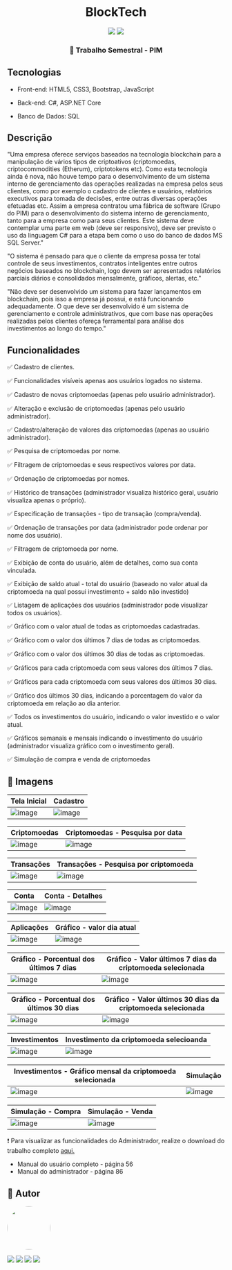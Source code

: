 # <div align="center">  BlockTech </div>

<div align="center"> 
  
![](https://img.shields.io/github/languages/count/paolagarb/BlockTechMVC)
![](https://img.shields.io/github/repo-size/paolagarb/BlockTechMVC)

 </div>
 
### <div align="center"> :school_satchel: Trabalho Semestral - PIM </div>

 ## Tecnologias

* Front-end: HTML5, CSS3, Bootstrap, JavaScript

* Back-end: C#, ASP.NET Core

*  Banco de Dados: SQL 


## Descrição

"Uma empresa oferece serviços baseados na tecnologia blockchain para a manipulação de vários tipos de criptoativos 
(criptomoedas, criptocommodities (Etherum), criptotokens etc). Como esta tecnologia ainda é nova, não houve tempo 
para o desenvolvimento de um sistema interno de gerenciamento das operações realizadas na empresa pelos seus clientes, 
como por exemplo o cadastro de clientes e usuários, relatórios executivos para tomada de decisões, entre outras diversas 
operações efetuadas etc. Assim a empresa contratou uma fábrica de software (Grupo do PIM) para o desenvolvimento do sistema 
interno de gerenciamento, tanto para a empresa como para seus clientes. Este sistema deve contemplar uma parte em web (deve ser responsivo), 
deve ser previsto o uso da linguagem C# para a etapa bem como o uso do banco de dados MS SQL Server."

"O sistema é pensado para que o cliente da empresa possa ter total controle de seus investimentos, contratos inteligentes entre outros negócios 
baseados no blockchain, logo devem ser apresentados relatórios parciais diários e consolidados mensalmente, gráficos, alertas, etc."

"Não deve ser desenvolvido um sistema para fazer lançamentos em blockchain, pois isso a empresa já possui, e está funcionando adequadamente. 
O que deve ser desenvolvido é um sistema de gerenciamento e controle administrativos, que com base nas operações realizadas pelos clientes ofereça ferramental 
para análise dos investimentos ao longo do tempo."



## Funcionalidades

:white_check_mark: Cadastro de clientes.

:white_check_mark: Funcionalidades visíveis apenas aos usuários logados no sistema.

:white_check_mark: Cadastro de novas criptomoedas (apenas pelo usuário administrador).

:white_check_mark: Alteração e exclusão de criptomoedas (apenas pelo usuário administrador).

:white_check_mark: Cadastro/alteração de valores das criptomoedas (apenas ao usuário administrador).

:white_check_mark: Pesquisa de criptomoedas por nome.

:white_check_mark: Filtragem de criptomoedas e seus respectivos valores por data.

:white_check_mark: Ordenação de criptomoedas por nomes.

:white_check_mark: Histórico de transações (administrador visualiza histórico geral, usuário visualiza apenas o próprio).

:white_check_mark: Especificação de transações - tipo de transação (compra/venda).

:white_check_mark: Ordenação de transações por data (administrador pode ordenar por nome dos usuário).

:white_check_mark: Filtragem de criptomoeda por nome.

:white_check_mark: Exibição de conta do usuário, além de detalhes, como sua conta vinculada.

:white_check_mark: Exibição de saldo atual - total do usuário (baseado no valor atual da criptomoeda na qual possui investimento + saldo não investido)

:white_check_mark: Listagem de aplicações dos usuários (administrador pode visualizar todos os usuários).

:white_check_mark: Gráfico com o valor atual de todas as criptomoedas cadastradas.

:white_check_mark: Gráfico com o valor dos últimos 7 dias de todas as criptomoedas.

:white_check_mark: Gráfico com o valor dos últimos 30 dias de todas as criptomoedas.

:white_check_mark: Gráficos para cada criptomoeda com seus valores dos últimos 7 dias.

:white_check_mark: Gráficos para cada criptomoeda com seus valores dos últimos 30 dias.

:white_check_mark: Gráfico dos últimos 30 dias, indicando a porcentagem do valor da criptomoeda em relação ao dia anterior.

:white_check_mark: Todos os investimentos do usuário, indicando o valor investido e o valor atual.

:white_check_mark: Gráficos semanais e mensais indicando o investimento do usuário (administrador visualiza gráfico com o investimento geral).

:white_check_mark: Simulação de compra e venda de criptomoedas


## :sunrise_over_mountains: Imagens

| Tela Inicial | Cadastro |
| -- | -- |
| ![image](https://user-images.githubusercontent.com/69488783/102794367-0ac28480-438a-11eb-996f-bfac71bfd81a.png) | ![image](https://user-images.githubusercontent.com/69488783/102794421-2168db80-438a-11eb-8b4c-a29ecffff482.png) |

| Criptomoedas | Criptomoedas - Pesquisa por data |
| -- | -- |
| ![image](https://user-images.githubusercontent.com/69488783/102794728-89b7bd00-438a-11eb-83c8-20aff945766d.png) | ![image](https://user-images.githubusercontent.com/69488783/102794760-976d4280-438a-11eb-9300-d9435bed1ed4.png) |

| Transações | Transações - Pesquisa por criptomoeda |
| -- | -- |
| ![image](https://user-images.githubusercontent.com/69488783/102794850-b8359800-438a-11eb-8d65-3c89c36445c6.png) | ![image](https://user-images.githubusercontent.com/69488783/102794913-cdaac200-438a-11eb-910d-801b071835ae.png) |

| Conta | Conta - Detalhes |
| -- | -- |
| ![image](https://user-images.githubusercontent.com/69488783/102794977-e2875580-438a-11eb-8258-efcbdaf700dc.png) | ![image](https://user-images.githubusercontent.com/69488783/102795016-ee731780-438a-11eb-85d1-89e7356272bd.png) |

| Aplicações | Gráfico - valor dia atual |
| -- | -- |
| ![image](https://user-images.githubusercontent.com/69488783/102795116-237f6a00-438b-11eb-9e94-ab0121710b42.png) | ![image](https://user-images.githubusercontent.com/69488783/102795153-2c703b80-438b-11eb-80bd-d6900d60831b.png) |

| Gráfico - Porcentual dos últimos 7 dias | Gráfico - Valor últimos 7 dias da criptomoeda selecionada |
| -- | -- |
| ![image](https://user-images.githubusercontent.com/69488783/102795207-40b43880-438b-11eb-82b7-93952be5c86c.png) | ![image](https://user-images.githubusercontent.com/69488783/102795306-5fb2ca80-438b-11eb-8ad1-c29bb3874326.png) |

| Gráfico - Porcentual dos últimos 30 dias | Gráfico - Valor últimos 30 dias da criptomoeda selecionada |
| -- | -- |
| ![image](https://user-images.githubusercontent.com/69488783/102795413-8a048800-438b-11eb-845b-0277944fb296.png) | ![image](https://user-images.githubusercontent.com/69488783/102795459-9a1c6780-438b-11eb-9239-a01ef4bb244a.png) |

| Investimentos | Investimento da criptomoeda selecioanda |
| -- | -- |
| ![image](https://user-images.githubusercontent.com/69488783/102795935-3f374000-438c-11eb-99f5-e613e1fc5a1a.png) | ![image](https://user-images.githubusercontent.com/69488783/102795534-b6b89f80-438b-11eb-86b4-b4b8586cc4ff.png) |

| Investimentos - Gráfico mensal da criptomoeda selecionada | Simulação |
| -- | -- |
| ![image](https://user-images.githubusercontent.com/69488783/102795617-d059e700-438b-11eb-8cd1-29ece44137bd.png) | ![image](https://user-images.githubusercontent.com/69488783/102795668-df409980-438b-11eb-9e03-c21c7f85ce0b.png) |

| Simulação - Compra | Simulação - Venda |
| -- | -- |
| ![image](https://user-images.githubusercontent.com/69488783/102795987-5413d380-438c-11eb-9e8d-11bb05b6ba0e.png) | ![image](https://user-images.githubusercontent.com/69488783/102796009-5b3ae180-438c-11eb-88e6-3eedfb5cac6f.png) |

:heavy_exclamation_mark: Para visualizar as funcionalidades do Administrador, realize o download do trabalho completo <a href="https://github.com/paolagarb/BlockTechMVC/blob/master/PIM%20IV.docx"> aqui. </a> 
* Manual do usuário completo - página 56
* Manual do administrador - página 86


## :woman: Autor

<img style="border-radius: 50%;" src="https://avatars2.githubusercontent.com/u/69488783?s=460&u=4328376abe8bfab21b4e18250971c4bed455c0c7&v=4" width="100px;">




<img src="https://img.shields.io/badge/.NET-5C2D91?style=for-the-badge&logo=.net&logoColor=white"> <img src="https://img.shields.io/badge/C%23-239120?style=for-the-badge&logo=c-sharp&logoColor=white"> <img src="https://img.shields.io/badge/Bootstrap-563D7C?style=for-the-badge&logo=bootstrap&logoColor=white"> <img src="https://img.shields.io/badge/Microsoft_SQL_Server-CC2927?style=for-the-badge&logo=microsoft-sql-server&logoColor=white">
